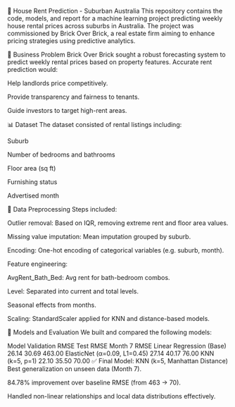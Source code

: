 🏡 House Rent Prediction - Suburban Australia
This repository contains the code, models, and report for a machine learning project predicting weekly house rental prices across suburbs in Australia. The project was commissioned by Brick Over Brick, a real estate firm aiming to enhance pricing strategies using predictive analytics.

🧠 Business Problem
Brick Over Brick sought a robust forecasting system to predict weekly rental prices based on property features. Accurate rent prediction would:

Help landlords price competitively.

Provide transparency and fairness to tenants.

Guide investors to target high-rent areas.

📊 Dataset
The dataset consisted of rental listings including:

Suburb

Number of bedrooms and bathrooms

Floor area (sq ft)

Furnishing status

Advertised month

🔧 Data Preprocessing
Steps included:

Outlier removal: Based on IQR, removing extreme rent and floor area values.

Missing value imputation: Mean imputation grouped by suburb.

Encoding: One-hot encoding of categorical variables (e.g. suburb, month).

Feature engineering:

AvgRent_Bath_Bed: Avg rent for bath-bedroom combos.

Level: Separated into current and total levels.

Seasonal effects from months.

Scaling: StandardScaler applied for KNN and distance-based models.

🧪 Models and Evaluation
We built and compared the following models:

Model	Validation RMSE	Test RMSE	Month 7 RMSE
Linear Regression (Base)	26.14	30.69	463.00
ElasticNet (α=0.09, L1=0.45)	27.14	40.17	76.00
KNN (k=5, p=1)	22.10	35.50	70.00
✅ Final Model: KNN (k=5, Manhattan Distance)
Best generalization on unseen data (Month 7).

84.78% improvement over baseline RMSE (from 463 → 70).

Handled non-linear relationships and local data distributions effectively.
